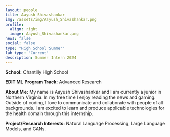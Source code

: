 ```yaml
---
layout: people
title: Aayush Shivashankar
img: /assets/img/Aayush_Shivashankar.png
profile:
  align: right
  image: Aayush_Shivashankar.png
news: false
social: false
type: "High School Summer"
lab_type: "Current"
description: Summer Intern 2024
---
```


**School:** Chantilly High School

**EDIT ML Program Track:**
Advanced Research

**About Me:**
My name is Aayush Shivashankar and I am currently a junior in Northern Virginia. In my free time I enjoy reading the news and gaming. Outside of coding, I love to communicate and collaborate with people of all backgrounds. I am excited to learn and produce applicable technologies for the health domain through this internship.

**Project/Research Interests:**
Natural Language Processing, Large Language Models, and GANs.
    